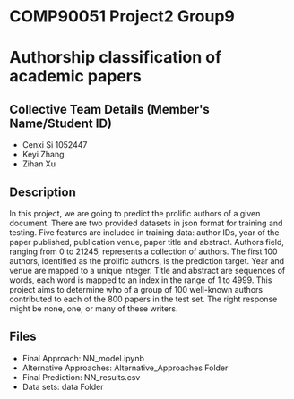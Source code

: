 # COMP90051 Project2 Group9
# Authorship classification of academic papers

## Collective Team Details (Member's Name/Student ID)
- Cenxi Si 1052447
- Keyi Zhang
- Zihan Xu


## Description
In this project, we are going to predict the prolific authors of a given document. There are two provided datasets in json format for training and testing. Five features are included in training data: author IDs, year of the paper published, publication venue, paper title and abstract. Authors field, ranging from 0 to 21245, represents a collection of authors. The first 100 authors, identified as the prolific authors, is the prediction target. Year and venue are mapped to a unique integer. Title and abstract are sequences of words, each word is mapped to an index in the range of 1 to 4999. This project aims to determine who of a group of 100 well-known authors contributed to each of the 800 papers in the test set. The right response might be none, one, or many of these writers.


## Files
- Final Approach: NN_model.ipynb
- Alternative Approaches: Alternative_Approaches Folder
- Final Prediction: NN_results.csv
- Data sets: data Folder
